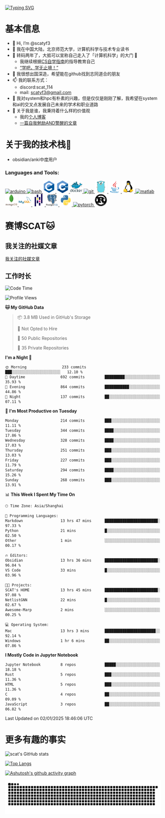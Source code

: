 [![Typing SVG](https://readme-typing-svg.demolab.com?font=Fira+Code&pause=1000&center=true&vCenter=true&multiline=true&width=470&height=98&lines=Across+the+Great+Wall+;we+can+reach+every+corner+in+the+world)](https://git.io/typing-svg)

# 基本信息
- 👋 Hi, I’m @scatyf3
- 👀 我在中国大陆，北京师范大学，计算机科学与技术专业读书
- 🌱 转码两年了，大抵可以宣称自己走入了「计算机科学」的大门 🥺
  - 我继续根据[CS自学指南](https://csdiy.wiki/)的指导教育自己 
  - [“学吧，学无止境！” ](https://www.acm.org/binaries/content/assets/education/cs2013_chinese.pdf)
- 💞️ 我很想出国深造，希望能在github找到志同道合的朋友
- 📫 我的联系方式：
  -   discord:scat_114
  -   mail: scatyf3@gmail.com
- 🌟 我对system和hpc有朴素的兴趣，但是仅仅是刚刚了解，我希望在system和ai的交叉点发展自己未来的学术和职业道路
- 🤔 关于我是谁，我秉持着什么样的价值观
  - 我的[个人博客](https://scatyfs-blog.gitbook.io/scats-blog)
  - [一篇自我勉励AND警醒的文章](https://www.zhihu.com/question/595969891/answer/3060352057)
 
# 关于我的技术栈🔧

- obsidian/anki中度用户


<h3 align="left">Languages and Tools:</h3>
<p align="left"> <a href="https://www.arduino.cc/" target="_blank" rel="noreferrer"> <img src="https://cdn.worldvectorlogo.com/logos/arduino-1.svg" alt="arduino" width="40" height="40"/> </a> <a href="https://www.gnu.org/software/bash/" target="_blank" rel="noreferrer"> <img src="https://www.vectorlogo.zone/logos/gnu_bash/gnu_bash-icon.svg" alt="bash" width="40" height="40"/> </a> <a href="https://www.cprogramming.com/" target="_blank" rel="noreferrer"> <img src="https://raw.githubusercontent.com/devicons/devicon/master/icons/c/c-original.svg" alt="c" width="40" height="40"/> </a> <a href="https://www.w3schools.com/cpp/" target="_blank" rel="noreferrer"> <img src="https://raw.githubusercontent.com/devicons/devicon/master/icons/cplusplus/cplusplus-original.svg" alt="cplusplus" width="40" height="40"/> </a> <a href="https://www.docker.com/" target="_blank" rel="noreferrer"> <img src="https://raw.githubusercontent.com/devicons/devicon/master/icons/docker/docker-original-wordmark.svg" alt="docker" width="40" height="40"/> </a> <a href="https://git-scm.com/" target="_blank" rel="noreferrer"> <img src="https://www.vectorlogo.zone/logos/git-scm/git-scm-icon.svg" alt="git" width="40" height="40"/> </a> <a href="https://golang.org" target="_blank" rel="noreferrer"> <img src="https://raw.githubusercontent.com/devicons/devicon/master/icons/go/go-original.svg" alt="go" width="40" height="40"/> </a> <a href="https://www.java.com" target="_blank" rel="noreferrer"> <img src="https://raw.githubusercontent.com/devicons/devicon/master/icons/java/java-original.svg" alt="java" width="40" height="40"/> </a> <a href="https://www.linux.org/" target="_blank" rel="noreferrer"> <img src="https://raw.githubusercontent.com/devicons/devicon/master/icons/linux/linux-original.svg" alt="linux" width="40" height="40"/> </a> <a href="https://www.mathworks.com/" target="_blank" rel="noreferrer"> <img src="https://upload.wikimedia.org/wikipedia/commons/2/21/Matlab_Logo.png" alt="matlab" width="40" height="40"/> </a> <a href="https://www.mongodb.com/" target="_blank" rel="noreferrer"> <img src="https://raw.githubusercontent.com/devicons/devicon/master/icons/mongodb/mongodb-original-wordmark.svg" alt="mongodb" width="40" height="40"/> </a> <a href="https://www.mysql.com/" target="_blank" rel="noreferrer"> <img src="https://raw.githubusercontent.com/devicons/devicon/master/icons/mysql/mysql-original-wordmark.svg" alt="mysql" width="40" height="40"/> </a> <a href="https://pandas.pydata.org/" target="_blank" rel="noreferrer"> <img src="https://raw.githubusercontent.com/devicons/devicon/2ae2a900d2f041da66e950e4d48052658d850630/icons/pandas/pandas-original.svg" alt="pandas" width="40" height="40"/> </a> <a href="https://www.postgresql.org" target="_blank" rel="noreferrer"> <img src="https://raw.githubusercontent.com/devicons/devicon/master/icons/postgresql/postgresql-original-wordmark.svg" alt="postgresql" width="40" height="40"/> </a> <a href="https://www.python.org" target="_blank" rel="noreferrer"> <img src="https://raw.githubusercontent.com/devicons/devicon/master/icons/python/python-original.svg" alt="python" width="40" height="40"/> </a> <a href="https://pytorch.org/" target="_blank" rel="noreferrer"> <img src="https://www.vectorlogo.zone/logos/pytorch/pytorch-icon.svg" alt="pytorch" width="40" height="40"/> </a> <a href="https://www.rust-lang.org" target="_blank" rel="noreferrer"> <img src="https://raw.githubusercontent.com/devicons/devicon/master/icons/rust/rust-plain.svg" alt="rust" width="40" height="40"/> </a> </p>


# 赛博SCAT🐱

## 我关注的社媒文章
[我关注的社媒文章](https://www.notion.so/6379b986d4964818b078b0328b41f73b?v=19fc0e6483ec4fada09d6c68f7b20732)

## 工作时长
<!--START_SECTION:waka-->
![Code Time](http://img.shields.io/badge/Code%20Time-838%20hrs%2039%20mins-blue)

![Profile Views](http://img.shields.io/badge/Profile%20Views-0-blue)

**🐱 My GitHub Data** 

> 📦 3.8 MB Used in GitHub's Storage 
 > 
> 🚫 Not Opted to Hire
 > 
> 📜 50 Public Repositories 
 > 
> 🔑 35 Private Repositories 
 > 
**I'm a Night 🦉** 

```text
🌞 Morning                233 commits         ███░░░░░░░░░░░░░░░░░░░░░░   12.10 % 
🌆 Daytime                692 commits         █████████░░░░░░░░░░░░░░░░   35.93 % 
🌃 Evening                864 commits         ███████████░░░░░░░░░░░░░░   44.86 % 
🌙 Night                  137 commits         ██░░░░░░░░░░░░░░░░░░░░░░░   07.11 % 
```
📅 **I'm Most Productive on Tuesday** 

```text
Monday                   214 commits         ███░░░░░░░░░░░░░░░░░░░░░░   11.11 % 
Tuesday                  344 commits         ████░░░░░░░░░░░░░░░░░░░░░   17.86 % 
Wednesday                328 commits         ████░░░░░░░░░░░░░░░░░░░░░   17.03 % 
Thursday                 251 commits         ███░░░░░░░░░░░░░░░░░░░░░░   13.03 % 
Friday                   227 commits         ███░░░░░░░░░░░░░░░░░░░░░░   11.79 % 
Saturday                 294 commits         ████░░░░░░░░░░░░░░░░░░░░░   15.26 % 
Sunday                   268 commits         ███░░░░░░░░░░░░░░░░░░░░░░   13.91 % 
```


📊 **This Week I Spent My Time On** 

```text
🕑︎ Time Zone: Asia/Shanghai

💬 Programming Languages: 
Markdown                 13 hrs 47 mins      ████████████████████████░   97.33 % 
Python                   21 mins             █░░░░░░░░░░░░░░░░░░░░░░░░   02.50 % 
Other                    1 min               ░░░░░░░░░░░░░░░░░░░░░░░░░   00.17 % 

🔥 Editors: 
Obsidian                 13 hrs 36 mins      ████████████████████████░   96.04 % 
VS Code                  33 mins             █░░░░░░░░░░░░░░░░░░░░░░░░   03.96 % 

🐱‍💻 Projects: 
SCAT's HOME              13 hrs 45 mins      ████████████████████████░   97.08 % 
NetlistGNN               22 mins             █░░░░░░░░░░░░░░░░░░░░░░░░   02.67 % 
Awesome-Marp             2 mins              ░░░░░░░░░░░░░░░░░░░░░░░░░   00.25 % 

💻 Operating System: 
Mac                      13 hrs 3 mins       ███████████████████████░░   92.14 % 
Windows                  1 hr 6 mins         ██░░░░░░░░░░░░░░░░░░░░░░░   07.86 % 
```

**I Mostly Code in Jupyter Notebook** 

```text
Jupyter Notebook         8 repos             █████░░░░░░░░░░░░░░░░░░░░   18.18 % 
Rust                     5 repos             ███░░░░░░░░░░░░░░░░░░░░░░   11.36 % 
HTML                     5 repos             ███░░░░░░░░░░░░░░░░░░░░░░   11.36 % 
C                        4 repos             ██░░░░░░░░░░░░░░░░░░░░░░░   09.09 % 
JavaScript               3 repos             ██░░░░░░░░░░░░░░░░░░░░░░░   06.82 % 
```




 Last Updated on 02/01/2025 18:46:06 UTC
<!--END_SECTION:waka-->


# 更多有趣的事实 

![scat's GitHub stats](https://github-readme-stats.vercel.app/api?username=scatyf3&count_private=true&theme=synthwave)

[![Top Langs](https://github-readme-stats.vercel.app/api/top-langs/?username=scatyf3&layout=compact&langs_count=12&theme=synthwave&hide=javascript,html,css&size_weight=0.5&count_weight=0.5)](https://github.com/anuraghazra/github-readme-statss)

[![Ashutosh's github activity graph](https://github-readme-activity-graph.vercel.app/graph?username=scatyf3&theme=dracula)](https://github.com/ashutosh00710/github-readme-activity-graph)



<picture>
  <source media="(prefers-color-scheme: dark)" srcset="https://raw.githubusercontent.com/scatyf3/scatyf3/output/github-contribution-grid-snake-dark.svg">
  <source media="(prefers-color-scheme: light)" srcset="https://raw.githubusercontent.com/scatyf3scatyf3/output/github-contribution-grid-snake.svg">
  <img alt="github contribution grid snake animation" src="https://raw.githubusercontent.com/scatyf3/scatyf3/output/github-contribution-grid-snake.svg">
</picture>


<!---
scatfy3/scatfy3 is a ✨ special ✨ repository because its `README.md` (this file) appears on your GitHub profile.
You can click the Preview link to take a look at your changes.
--->
